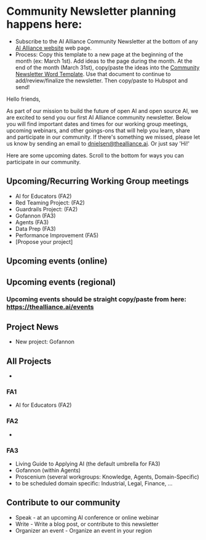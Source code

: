 # Community Newsletter planning happens here:

* Subscribe to the AI Alliance Community Newsletter at the bottom of any [AI Alliance website](https://thealliance.ai/) web page. 
* Process: Copy this template to a new page at the beginning of the month (ex: March 1st). Add ideas to the page during the month. At the end of the month (March 31st), copy/paste the ideas into the [Community Newsletter Word Template](https://docs.google.com/document/d/1wL-vp6mTulq2bqOq7xcH5rvy_axDU5U8Tq7e9bPTgAk/edit?usp=sharing). Use that document to continue to add/review/finalize the newsletter. Then copy/paste to Hubspot and send! 

Hello friends, 

As part of our mission to build the future of open AI and open source AI, we are excited to send you our first AI Alliance community newsletter. Below you will find important dates and times for our working group meetings, upcoming webinars, and other goings-ons that will help you learn, share and participate in our community. If there's something we missed, please let us know by sending an email to dnielsen@thealliance.ai. Or just say 'Hi!'

Here are some upcoming dates. Scroll to the bottom for ways you can participate in our community. 


## Upcoming/Recurring Working Group meetings

* AI for Educators (FA2)  
* Red Teaming Project: (FA2)
* Guardrails Project: (FA2)
* Gofannon (FA3)
* Agents (FA3)
* Data Prep (FA3) 
* Performance Improvement (FA5)
* [Propose your project]

## Upcoming events (online)


## Upcoming events (regional)
### Upcoming events should be straight copy/paste from here: https://thealliance.ai/events

## Project News
* New project: Gofannon

## All Projects 
* 

### FA1
* AI for Educators (FA2)

### FA2
* 

### FA3
* Living Guide to Applying AI (the default umbrella for FA3)
* Gofannon (within Agents)
* Proscenium (several workgroups: Knowledge, Agents, Domain-Specific)
* to be scheduled domain specific: Industrial, Legal, Finance, ...


## Contribute to our community
* Speak - at an upcoming AI conference or online webinar
* Write - Write a blog post, or contribute to this newsletter 
* Organizer an event - Organize an event in your region



